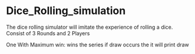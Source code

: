 # Dice_Rolling_simulation
The dice rolling simulator will imitate the experience of rolling a dice.
Consist of 3 Rounds and 2 Players

One With Maximum win:
wins the series
if draw occurs the it will print draw

